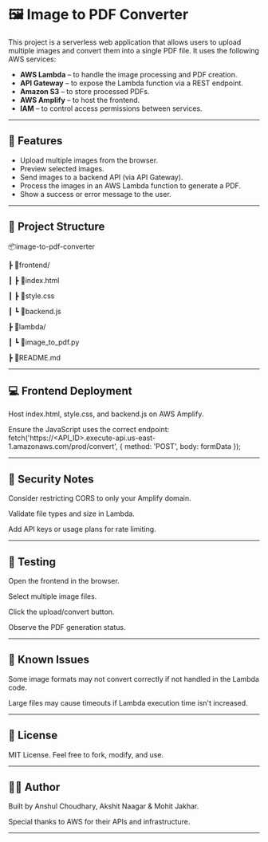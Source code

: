 # 🖼️ Image to PDF Converter 

This project is a serverless web application that allows users to upload multiple images and convert them into a single PDF file. It uses the following AWS services:

- **AWS Lambda** – to handle the image processing and PDF creation.
- **API Gateway** – to expose the Lambda function via a REST endpoint.
- **Amazon S3** – to store processed PDFs.
- **AWS Amplify** – to host the frontend.
- **IAM** – to control access permissions between services.

---

## 🚀 Features

- Upload multiple images from the browser.
- Preview selected images.
- Send images to a backend API (via API Gateway).
- Process the images in an AWS Lambda function to generate a PDF.
- Show a success or error message to the user.

---

## 📁 Project Structure

📦image-to-pdf-converter

┣ 📁frontend/

┃ ┣ 📄index.html

┃ ┣ 📄style.css

┃ ┗ 📄backend.js

┣ 📁lambda/

┃ ┗ 📄image_to_pdf.py

┣ 📄README.md

---

## 💻 Frontend Deployment

Host index.html, style.css, and backend.js on AWS Amplify.

Ensure the JavaScript uses the correct endpoint:
fetch('https://<API_ID>.execute-api.us-east-1.amazonaws.com/prod/convert', {
  method: 'POST',
  body: formData
});

---

## 🔐 Security Notes

Consider restricting CORS to only your Amplify domain.

Validate file types and size in Lambda.

Add API keys or usage plans for rate limiting.

---

## 🧪 Testing

Open the frontend in the browser.

Select multiple image files.

Click the upload/convert button.

Observe the PDF generation status.

---

## 📌 Known Issues

Some image formats may not convert correctly if not handled in the Lambda code.

Large files may cause timeouts if Lambda execution time isn't increased.

---

## 📄 License

MIT License. Feel free to fork, modify, and use.

---

## 👨‍💻 Author

Built by Anshul Choudhary, Akshit Naagar & Mohit Jakhar.

Special thanks to AWS for their APIs and infrastructure.

---

